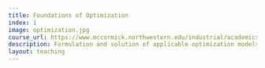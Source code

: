 ```yaml
---
title: Foundations of Optimization
index: 1
image: optimization.jpg     
course_url: https://www.mccormick.northwestern.edu/industrial/academics/courses/descriptions/313.html
description: Formulation and solution of applicable optimization models, including linear, integer, nonlinear, and network problems.  Efficient algorithmic methods and use of computer modeling languages and systems. 
layout: teaching    
---
```


